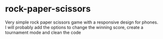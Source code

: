 # rock-paper-scissors
Very simple rock paper scissors game with a responsive design for phones.
I will probably add the options to change the winning score, create a tournament mode and clean the code
